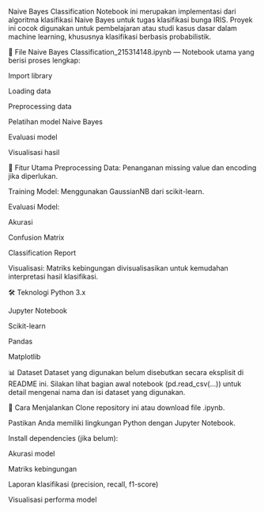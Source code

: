 Naive Bayes Classification
Notebook ini merupakan implementasi dari algoritma klasifikasi Naive Bayes  untuk tugas klasifikasi bunga IRIS. Proyek ini cocok digunakan untuk pembelajaran atau studi kasus dasar dalam machine learning, khususnya klasifikasi berbasis probabilistik.

📁 File
Naive Bayes Classification_215314148.ipynb — Notebook utama yang berisi proses lengkap:

Import library

Loading data

Preprocessing data

Pelatihan model Naive Bayes

Evaluasi model

Visualisasi hasil

📌 Fitur Utama
Preprocessing Data: Penanganan missing value dan encoding jika diperlukan.

Training Model: Menggunakan GaussianNB dari scikit-learn.

Evaluasi Model:

Akurasi

Confusion Matrix

Classification Report

Visualisasi: Matriks kebingungan divisualisasikan untuk kemudahan interpretasi hasil klasifikasi.

🛠 Teknologi
Python 3.x

Jupyter Notebook

Scikit-learn

Pandas

Matplotlib

📊 Dataset
Dataset yang digunakan belum disebutkan secara eksplisit di README ini. Silakan lihat bagian awal notebook (pd.read_csv(...)) untuk detail mengenai nama dan isi dataset yang digunakan.

🚀 Cara Menjalankan
Clone repository ini atau download file .ipynb.


Pastikan Anda memiliki lingkungan Python dengan Jupyter Notebook.


Install dependencies (jika belum):

Akurasi model

Matriks kebingungan

Laporan klasifikasi (precision, recall, f1-score)

Visualisasi performa model
